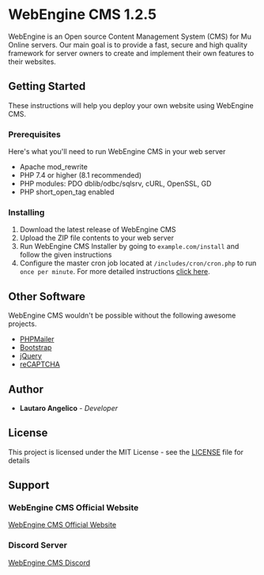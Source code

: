 # WebEngine CMS 1.2.5

WebEngine is an Open source Content Management System (CMS) for Mu Online servers. Our main goal is to provide a fast, secure and high quality framework for server owners to create and implement their own features to their websites.

## Getting Started

These instructions will help you deploy your own website using WebEngine CMS.

### Prerequisites

Here's what you'll need to run WebEngine CMS in your web server

* Apache mod_rewrite
* PHP 7.4 or higher (8.1 recommended)
* PHP modules: PDO dblib/odbc/sqlsrv, cURL, OpenSSL, GD
* PHP short_open_tag enabled

### Installing

1. Download the latest release of WebEngine CMS
2. Upload the ZIP file contents to your web server
3. Run WebEngine CMS Installer by going to `example.com/install` and follow the given instructions
4. Configure the master cron job located at `/includes/cron/cron.php` to run `once per minute`. For more detailed instructions [click here](https://github.com/lautaroangelico/WebEngine/wiki/Setting-up-the-master-cron-job).

## Other Software

WebEngine CMS wouldn't be possible without the following awesome projects.

* [PHPMailer](https://github.com/PHPMailer/PHPMailer/)
* [Bootstrap](https://getbootstrap.com/)
* [jQuery](http://jquery.com/)
* [reCAPTCHA](https://github.com/google/recaptcha)

## Author

* **Lautaro Angelico** - *Developer*

## License

This project is licensed under the MIT License - see the [LICENSE](LICENSE) file for details

## Support

### WebEngine CMS Official Website
[WebEngine CMS Official Website](https://webenginecms.org/)

### Discord Server
[WebEngine CMS Discord](https://webenginecms.org/discord)